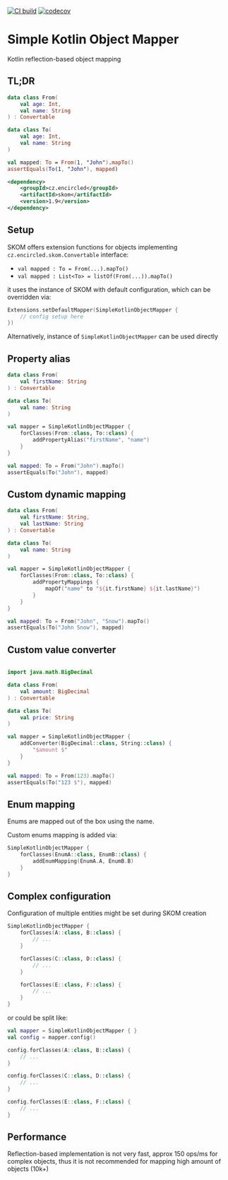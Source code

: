 [![CI build](https://github.com/encircled/skom/actions/workflows/run-tests-action.yml/badge.svg)](https://github.com/encircled/skom/actions/workflows/run-tests-action.yml)
[![codecov](https://codecov.io/gh/encircled/skom/branch/main/graph/badge.svg)](https://codecov.io/gh/encircled/skom)

# Simple Kotlin Object Mapper

Kotlin reflection-based object mapping

## TL;DR

```kotlin
data class From(
    val age: Int,
    val name: String
) : Convertable

data class To(
    val age: Int,
    val name: String
)

val mapped: To = From(1, "John").mapTo()
assertEquals(To(1, "John"), mapped)
```

```xml
<dependency>
    <groupId>cz.encircled</groupId>
    <artifactId>skom</artifactId>
    <version>1.9</version>
</dependency>
```

## Setup

SKOM offers extension functions for objects implementing `cz.encircled.skom.Convertable` interface:

- `val mapped : To = From(...).mapTo()`
- `val mapped : List<To> = listOf(From(...)).mapTo()`

it uses the instance of SKOM with default configuration, which can be overridden via:

```kotlin
Extensions.setDefaultMapper(SimpleKotlinObjectMapper {
    // config setup here
})
```

Alternatively, instance of `SimpleKotlinObjectMapper` can be used directly

## Property alias

```kotlin
data class From(
    val firstName: String
) : Convertable

data class To(
    val name: String
)

val mapper = SimpleKotlinObjectMapper {
    forClasses(From::class, To::class) {
        addPropertyAlias("firstName", "name")
    }
}

val mapped: To = From("John").mapTo()
assertEquals(To("John"), mapped)
```

## Custom dynamic mapping

```kotlin
data class From(
    val firstName: String,
    val lastName: String
) : Convertable

data class To(
    val name: String
)

val mapper = SimpleKotlinObjectMapper {
    forClasses(From::class, To::class) {
        addPropertyMappings {
            mapOf("name" to "${it.firstName} ${it.lastName}")
        }
    }
}

val mapped: To = From("John", "Snow").mapTo()
assertEquals(To("John Snow"), mapped)
```

## Custom value converter

```kotlin

import java.math.BigDecimal

data class From(
    val amount: BigDecimal
) : Convertable

data class To(
    val price: String
)

val mapper = SimpleKotlinObjectMapper {
    addConverter(BigDecimal::class, String::class) {
        "$amount $"
    }
}

val mapped: To = From(123).mapTo()
assertEquals(To("123 $"), mapped)
```

## Enum mapping

Enums are mapped out of the box using the name.

Custom enums mapping is added via:

```kotlin
SimpleKotlinObjectMapper {
    forClasses(EnumA::class, EnumB::class) {
        addEnumMapping(EnumA.A, EnumB.B)
    }
}
```

## Complex configuration

Configuration of multiple entities might be set during SKOM creation

```kotlin
SimpleKotlinObjectMapper {
    forClasses(A::class, B::class) {
        // ...
    }

    forClasses(C::class, D::class) {
        // ...
    }

    forClasses(E::class, F::class) {
        // ...
    }
}
```

or could be split like:

```kotlin
val mapper = SimpleKotlinObjectMapper { }
val config = mapper.config()

config.forClasses(A::class, B::class) {
    // ...
}

config.forClasses(C::class, D::class) {
    // ...
}

config.forClasses(E::class, F::class) {
    // ...
}
```

## Performance

Reflection-based implementation is not very fast, approx 150 ops/ms for complex objects, thus it is not recommended for
mapping high amount of objects (10k+)
